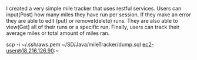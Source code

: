 I created a very simple mile tracker that uses restful services. Users can input(Post) how many miles they have run per session. If they make an error they are able to edit (put) or remove(delete) runs. They are also able to view(Get) all of their runs or a specific run. Finally, users can track their average miles or total amount of miles ran.

scp -i ~/.ssh/aws.pem ~/SD/Java/mileTracker/dump.sql ec2-user@18.216.126.90:~
